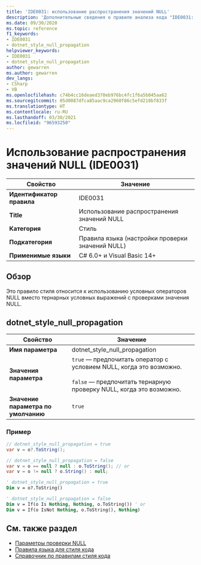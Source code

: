 ```yaml
---
title: 'IDE0031: использование распространения значений NULL'
description: 'Дополнительные сведения о правиле анализа кода "IDE0031: использование распространения значений NULL"'
ms.date: 09/30/2020
ms.topic: reference
f1_keywords:
- IDE0031
- dotnet_style_null_propagation
helpviewer_keywords:
- IDE0031
- dotnet_style_null_propagation
author: gewarren
ms.author: gewarren
dev_langs:
- CSharp
- VB
ms.openlocfilehash: c74b4cc16deaed370eb976bc4fc1f6a5b045aa62
ms.sourcegitcommit: 05d0087dfca85aac9ca2960f86c5efd218bf833f
ms.translationtype: HT
ms.contentlocale: ru-RU
ms.lasthandoff: 03/30/2021
ms.locfileid: "96593250"
---
```

# <a name="use-null-propagation-ide0031"></a>Использование распространения значений NULL (IDE0031)

|Свойство|Значение|
|-|-|
| **Идентификатор правила** | IDE0031 |
| **Title** | Использование распространения значений NULL |
| **Категория** | Стиль |
| **Подкатегория** | Правила языка (настройки проверки значений NULL) |
| **Применимые языки** | C# 6.0+ и Visual Basic 14+ |

## <a name="overview"></a>Обзор

Это правило стиля относится к использованию условных операторов NULL вместо тернарных условных выражений с проверками значения NULL.

## <a name="dotnet_style_null_propagation"></a>dotnet_style_null_propagation

|Свойство|Значение|
|-|-|
| **Имя параметра** | dotnet_style_null_propagation
| **Значения параметра** | `true` — предпочитать оператор с условием NULL, когда это возможно.<br /><br />`false` — предпочитать тернарную проверку NULL, когда это возможно. |
| **Значение параметра по умолчанию** | `true` |

### <a name="example"></a>Пример

```csharp
// dotnet_style_null_propagation = true
var v = o?.ToString();

// dotnet_style_null_propagation = false
var v = o == null ? null : o.ToString(); // or
var v = o != null ? o.String() : null;
```

```vb
' dotnet_style_null_propagation = true
Dim v = o?.ToString()

' dotnet_style_null_propagation = false
Dim v = If(o Is Nothing, Nothing, o.ToString()) ' or
Dim v = If(o IsNot Nothing, o.ToString(), Nothing)
```

## <a name="see-also"></a>См. также раздел

- [Параметры проверки NULL](null-checking-preferences.md)
- [Правила языка для стиля кода](language-rules.md)
- [Справочник по правилам стиля кода](index.md)
